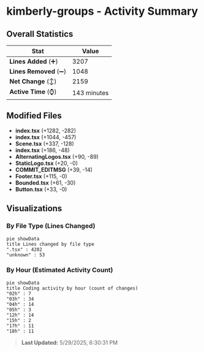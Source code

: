# kimberly-groups - Activity Summary 

## Overall Statistics

| Stat                   | Value                                                             |
| ---------------------- | ----------------------------------------------------------------- |
| **Lines Added** (➕)   | 3207                                          |
| **Lines Removed** (➖) | 1048                                        |
| **Net Change** (↕)    | 2159                |
| **Active Time** (⌚)   | 143 minutes |


## Modified Files
- **index.tsx** (+1282, -282)
- **index.tsx** (+1044, -457)
- **Scene.tsx** (+337, -128)
- **index.tsx** (+186, -48)
- **AlternatingLogos.tsx** (+90, -89)
- **StaticLogo.tsx** (+20, -0)
- **COMMIT_EDITMSG** (+39, -14)
- **Footer.tsx** (+115, -0)
- **Bounded.tsx** (+61, -30)
- **Button.tsx** (+33, -0)

## Visualizations

### By File Type (Lines Changed)

```mermaid
pie showData
title Lines changed by file type
".tsx" : 4202
"unknown" : 53
```

### By Hour (Estimated Activity Count)

```mermaid
pie showData
title Coding activity by hour (count of changes)
"02h" : 7
"03h" : 34
"04h" : 14
"05h" : 3
"12h" : 14
"15h" : 2
"17h" : 11
"18h" : 11
```


> **Last Updated:** 5/29/2025, 6:30:31 PM